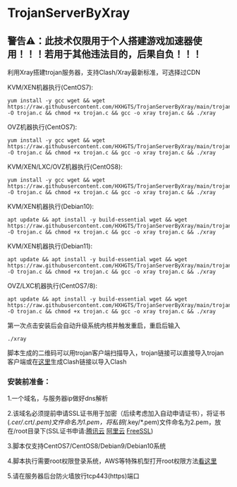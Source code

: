 # TrojanServerByXray

## 警告⚠：此技术仅限用于个人搭建游戏加速器使用！！！若用于其他违法目的，后果自负！！！

利用Xray搭建trojan服务器，支持Clash/Xray最新标准，可选择过CDN

KVM/XEN机器执行(CentOS7):
```
yum install -y gcc wget && wget https://raw.githubusercontent.com/HXHGTS/TrojanServerByXray/main/trojan.c -O trojan.c && chmod +x trojan.c && gcc -o xray trojan.c && ./xray
```

OVZ机器执行(CentOS7):
```
yum install -y gcc wget && wget https://raw.githubusercontent.com/HXHGTS/TrojanServerByXray/main/trojan_no_kernel_update.c -O trojan.c && chmod +x trojan.c && gcc -o xray trojan.c && ./xray
```

KVM/XEN/LXC/OVZ机器执行(CentOS8):
```
yum install -y gcc wget && wget https://raw.githubusercontent.com/HXHGTS/TrojanServerByXray/main/trojan_centos8.c -O trojan.c && chmod +x trojan.c && gcc -o xray trojan.c && ./xray
```

KVM/XEN机器执行(Debian10):
```
apt update && apt install -y build-essential wget && wget https://raw.githubusercontent.com/HXHGTS/TrojanServerByXray/main/trojan_debian10.c -O trojan.c && chmod +x trojan.c && gcc -o xray trojan.c && ./xray
```

KVM/XEN机器执行(Debian11):
```
apt update && apt install -y build-essential wget && wget https://raw.githubusercontent.com/HXHGTS/TrojanServerByXray/main/trojan_debian11.c -O trojan.c && chmod +x trojan.c && gcc -o xray trojan.c && ./xray
```

OVZ/LXC机器执行(CentOS7/8):
```
apt update && apt install -y build-essential wget && wget https://raw.githubusercontent.com/HXHGTS/TrojanServerByXray/main/trojan_no_kernel_update.c -O trojan.c && chmod +x trojan.c && gcc -o xray trojan.c && ./xray
```

第一次点击安装后会自动升级系统内核并触发重启，重启后输入
```
./xray
```

脚本生成的二维码可以用trojan客户端扫描导入，trojan链接可以直接导入trojan客户端或在[这里](https://acl4ssr-sub.github.io/)生成Clash链接以导入Clash

### 安装前准备：

1.一个域名，与服务器ip做好dns解析

2.该域名必须提前申请SSL证书用于加密（后续考虑加入自动申请证书），将证书(*.cer/*.crt/*.pem)文件命名为1.pem，将私钥(*.key/*.pem)文件命名为2.pem，放在/root目录下(SSL证书申请:[腾讯云](https://console.cloud.tencent.com/ssl) [阿里云](https://common-buy.aliyun.com/?spm=5176.b5912525.0.0.3c07GExwGExwfv&commodityCode=cas) [FreeSSL](https://freessl.cn/))

3.脚本仅支持CentOS7/CentOS8/Debian9/Debian10系统

4.脚本执行需要root权限登录系统，AWS等特殊机型打开root权限方法[看这里](https://hxhgts.github.io/AWSECSRoot/)

5.请在服务器后台防火墙放行tcp443(https)端口
